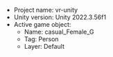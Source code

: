 <!-- UNITY CODE ASSIST INSTRUCTIONS START -->
- Project name: vr-unity
- Unity version: Unity 2022.3.56f1
- Active game object:
  - Name: casual_Female_G
  - Tag: Person
  - Layer: Default
<!-- UNITY CODE ASSIST INSTRUCTIONS END -->